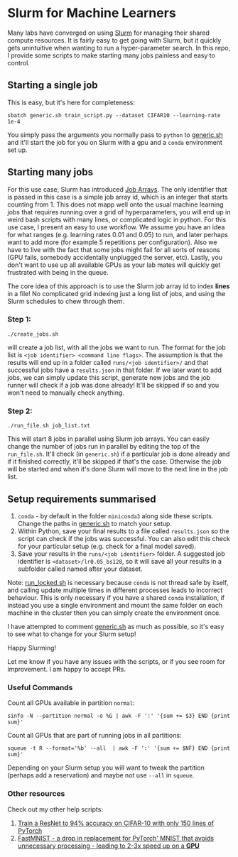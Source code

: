 # Slurm for Machine Learners

Many labs have converged on using [Slurm](https://slurm.schedmd.com/documentation.html) for managing their shared compute resources.
It is fairly easy to get going with Slurm, but it quickly gets unintuitive when wanting to run a hyper-parameter search.
In this repo, I provide some scripts to make starting many jobs painless and easy to control.

## Starting a single job

This is easy, but it's here for completeness:

```
sbatch generic.sh train_script.py --dataset CIFAR10 --learning-rate 1e-4
```

You simply pass the arguments you normally pass to `python` to [generic.sh](generic.sh) and it'll start the job for you on Slurm with a gpu and a `conda` environment set up.

## Starting many jobs

For this use case, Slurm has introduced [Job Arrays](https://slurm.schedmd.com/job_array.html).
The only identifier that is passed in this case is a simple job array id, which is an integer that starts counting from 1.
This does not mapp well onto the usual machine learning jobs that requires running over a grid of hyperparameters, you will end up in weird bash scripts with many lines, or complicated logic in python.
For this use case, I present an easy to use workflow.
We assume you have an idea for what ranges (e.g. learning rates 0.01 and 0.05) to run, and later perhaps want to add more (for example 5 repetitions per configuration).
Also we have to live with the fact that some jobs might fail for all sorts of reasons (GPU fails, somebody accidentally unplugged the server, etc).
Lastly, you don't want to use up all available GPUs as your lab mates will quickly get frustrated with being in the queue.

The core idea of this approach is to use the Slurm job array id to index **lines** in a file!
No complicated grid indexing just a long list of jobs, and using the Slurm schedules to chew through them.

### Step 1:

```
./create_jobs.sh
```

will create a job list, with all the jobs we want to run.
The format for the job list is `<job identifier> <command line flags>`.
The assumption is that the results will end up in a folder called `runs/<job identifier>/` and that successful jobs have a `results.json` in that folder.
If we later want to add jobs, we can simply update this script, generate new jobs and the job runner will check if a job was done already!
It'll be skipped if so and you won't need to manually check anything.

### Step 2:

```
./run_file.sh job_list.txt
```

This will start 8 jobs in parallel using Slurm job arrays.
You can easily change the number of jobs run in parallel by editing the top of the `run_file.sh`.
It'll check (in `generic.sh`) if a particular job is done already and if it finished correctly, it'll be skipped if that's the case.
Otherwise the job will be started and when it's done Slurm will move to the next line in the job list.

## Setup requirements summarised

1. `conda` - by default in the folder `miniconda3` along side these scripts. Change the paths in [generic.sh](generic.sh) to match your setup.
2. Within Python, save your final results to a file called `results.json` so the script can check if the jobs was successful. You can also edit this check for your particular setup (e.g. check for a final model saved).
3. Save your results in the `runs/<job identifier>` folder. A suggested job identifier is `<dataset>/lr0.05_bs128`, so it will save all your results in a subfolder called named after your dataset.

Note: [run\_locked.sh](run_locked.sh) is necessary because `conda` is not thread safe by itself, and calling update multiple times in different processes leads to incorrect behaviour.
This is only necessary if you have a shared `conda` installation, if instead you use a single environment and mount the same folder on each machine in the cluster then you can simply create the environment once.

I have attempted to comment [generic.sh](generic.sh) as much as possible, so it's easy to see what to change for your Slurm setup!

Happy Slurming!

Let me know if you have any issues with the scripts, or if you see room for improvement. I am happy to accept PRs.

### Useful Commands

Count all GPUs available in partition `normal`:
```
sinfo -N --partition normal -o %G | awk -F ':' '{sum += $3} END {print sum}'
```

Count all GPUs that are part of running jobs in all partitions:
```
squeue -t R --format='%b' --all  | awk -F ':' '{sum += $NF} END {print sum}'
```

Depending on your Slurm setup you will want to tweak the partition (perhaps add a reservation) and maybe not use `--all` in `squeue`.


### Other resources

Check out my other help scripts:
1. [Train a ResNet to 94% accuracy on CIFAR-10 with only 150 lines of PyTorch](https://gist.github.com/y0ast/d91d09565462125a1eb75acc65da1469)
2. [FastMNIST - a drop in replacement for PyTorch' MNIST that avoids unnecessary processing - leading to 2-3x speed up on a **GPU**](https://gist.github.com/y0ast/f69966e308e549f013a92dc66debeeb4)
